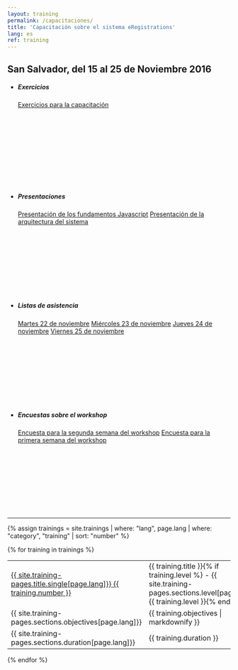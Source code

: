 ```yaml
---
layout: training
permalink: /capacitaciones/
title: 'Capacitación sobre el sistema eRegistrations'
lang: es
ref: training
---
```

## San Salvador, del 15 al 25 de Noviembre 2016

<ul class="categorized-view">
  <li style="height: 227px;">
    <h5>Exercicios</h5>
    <a href="/configuration-tutorial/" target="_blank">Exercicios para la capacitación</a>
  </li>

  <li style="height: 227px;">
    <h5>Presentaciones</h5>
    <a href="https://javascript-basics.eregistrations.org/" target="_blank">Presentación de los fundamentos Javascript</a>
    <a href="https://framework-presentation.eregistrations.org/" target="_blank">Presentación de la arquitectura del sistema</a>
  </li>	
</ul>

<ul class="categorized-view">
  <li style="height: 227px;">
    <h5>Listas de asistencia</h5>
        <a href="https://docs.google.com/forms/d/e/1FAIpQLSdtTXQLVVTK0mUJhnKSAC9qWDt7hx0veDsGUhe-P2dCRKrSmw/closedform" target="_blank">Martes 22 de noviembre</a>
	    <a href="https://docs.google.com/forms/d/e/1FAIpQLSf8E8CW6jWbki0ulEnbiCYC5joOGzMM1M6l-Il1Q-xDCmXZPg/viewform" target="_blank">Miércoles 23 de noviembre</a>
	    <a href="https://docs.google.com/forms/d/e/1FAIpQLScCQUPs-LMIZd4vr5_3lTZ2rYImgNyB_V4GW3cOQyNeN8XwgQ/closedform" target="_blank">Jueves 24 de noviembre</a>
	    <a href="https://docs.google.com/forms/d/e/1FAIpQLSeJZEL7nmkT_NNsdj2CzKi2wzNSxu78uwsAZFsryUcJ161OOA/closedform" target="_blank">Viernes 25 de noviembre</a>
  </li>     
  <li style="height: 227px;">
    <h5>Encuestas sobre el workshop</h5>
	    <a href="https://docs.google.com/forms/d/e/1FAIpQLScglmjF5PkLEOcZjBj1ZbG3w893SwUsPuzSxmrH6kEArRky5Q/closedform" target="_blank">Encuesta para la segunda semana del workshop</a>
	    <a href="https://goo.gl/forms/9xWU9sfNKh11Bci92" target="_blank">Encuesta para la primera semana del workshop</a>
  </li>
</ul>


---------------------------------

{% assign trainings = site.trainings | where: "lang", page.lang | where: "category", "training" | sort: "number" %}

{% for training in trainings %}
<table class="table table-bordered table-striped table-info">
  <tbody>
    <tr>
      <td style="width: 25%"><a href="{{ training.url }}">{{ site.training-pages.title.single[page.lang]}} {{ training.number }}</a></td>
      <td>{{ training.title }}{% if training.level %} - {{ site.training-pages.sections.level[page.lang]}} {{ training.level }}{% endif %}</td>
    </tr>
    <tr>
      <td>{{ site.training-pages.sections.objectives[page.lang]}}</td>
      <td>{{ training.objectives | markdownify }}</td>
    </tr>
    <tr>
      <td>{{ site.training-pages.sections.duration[page.lang]}}</td>
      <td>{{ training.duration }}</td>
    </tr>
  </tbody>
</table>
{% endfor %}